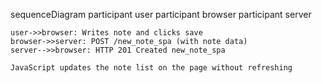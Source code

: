 sequenceDiagram
participant user
participant browser
participant server

    user->>browser: Writes note and clicks save
    browser->>server: POST /new_note_spa (with note data)
    server-->>browser: HTTP 201 Created new_note_spa

    JavaScript updates the note list on the page without refreshing
